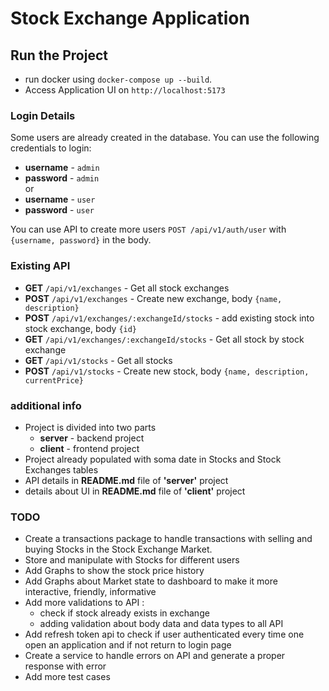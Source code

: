 # Stock Exchange Application

## Run the Project

- run docker using `docker-compose up --build`.
- Access Application UI on `http://localhost:5173`

### Login Details
Some users are already created in the database. You can use the following credentials to login:
- **username** - `admin`
- **password** - `admin`  
or
- **username** - `user`
- **password** - `user`

You can use API to create more users `POST /api/v1/auth/user` with `{username, password}` in the body.

### Existing API
- **GET** `/api/v1/exchanges` - Get all stock exchanges
- **POST** `/api/v1/exchanges` - Create new exchange, body `{name, description}`
- **POST** `/api/v1/exchanges/:exchangeId/stocks` - add existing stock into stock exchange, body `{id}`
- **GET** `/api/v1/exchanges/:exchangeId/stocks` - Get all stock by stock exchange
- **GET** `/api/v1/stocks` - Get all stocks
- **POST** `/api/v1/stocks` - Create new stock, body `{name, description, currentPrice}`

### additional info
- Project is divided into two parts
  - **server** - backend project
  - **client** - frontend project
- Project already populated with soma date in Stocks and Stock Exchanges tables
- API details in **README.md** file of **'server'** project
- details about UI in **README.md** file of **'client'** project

### TODO
* Create a transactions package to handle transactions with selling and buying Stocks in the Stock Exchange Market.
* Store and manipulate with Stocks for different users
* Add Graphs to show the stock price history
* Add Graphs about Market state to dashboard to make it more interactive, friendly, informative
* Add more validations to API :
   * check if stock already exists in exchange
   * adding validation about body data and data types to all API
* Add refresh token api to check if user authenticated every time one open an application and if not return to login page
* Create a service to handle errors on API and generate a proper response with error
* Add more test cases
